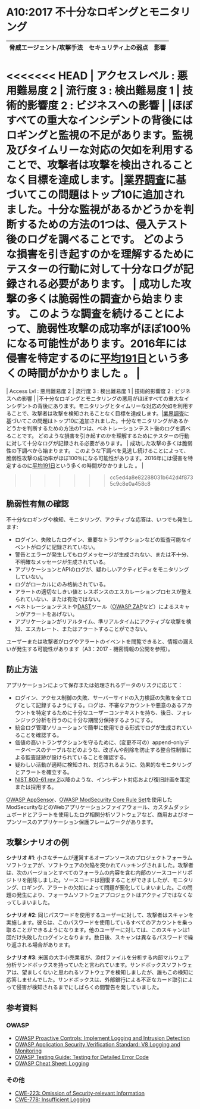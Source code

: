 # A10:2017 不十分なロギングとモニタリング

| 脅威エージェント/攻撃手法 | セキュリティ上の弱点           | 影響               |
| -- | -- | -- |
<<<<<<< HEAD
| アクセスレベル : 悪用難易度 2 | 流行度 3 : 検出難易度 1 | 技術的影響度 2 : ビジネスへの影響 |
|ほぼすべての重大なインシデントの背後にはロギングと監視の不足があります。監視及びタイムリーな対応の欠如を利用することで、攻撃者は攻撃を検出されることなく目標を達成します。|[業界調査](https://owasp.blogspot.com/2017/08/owasp-top-10-2017-project-update.html)に基づいてこの問題はトップ10に追加されました。十分な監視があるかどうかを判断するための方法の1つは、侵入テスト後のログを調べることです。 どのような損害を引き起すのかを理解するためにテスターの行動に対して十分なログが記録される必要があります。 | 成功した攻撃の多くは脆弱性の調査から始まります。 このような調査を続けることによって、脆弱性攻撃の成功率がほぼ100％になる可能性があります。2016年には侵害を特定するのに[平均191日](https://www-01.ibm.com/common/ssi/cgi-bin/ssialias?htmlfid=SEL03130WWEN&)という多くの時間がかかりました 。 |
=======
| Access Lvl : 悪用難易度 2 | 流行度 3 : 検出難易度 1 | 技術的影響度 2 : ビジネスへの影響 |
|不十分なロギングとモニタリングの悪用がほぼすべての重大なインシデントの背後にあります。モニタリングとタイムリーな対応の欠如を利用することで、攻撃者は攻撃を検知されることなく目標を達成します。|[業界調査](https://owasp.blogspot.com/2017/08/owasp-top-10-2017-project-update.html)に基づいてこの問題はトップ10に追加されました。十分なモニタリングがあるかどうかを判断するための方法の1つは、ペネトレーションテスト後のログを調べることです。 どのような損害を引き起すのかを理解するためにテスターの行動に対して十分なログが記録される必要があります。 | 成功した攻撃の多くは脆弱性の下調べから始まります。 このような下調べを見逃し続けることによって、脆弱性攻撃の成功率がほぼ100％になる可能性があります。2016年には侵害を特定するのに[平均191日](https://www-01.ibm.com/common/ssi/cgi-bin/ssialias?htmlfid=SEL03130WWEN&)という多くの時間がかかりました 。 |
>>>>>>> cc5ed4a8e82288031b642d4f8735c9c8e0a458c8

## 脆弱性有無の確認

不十分なロギングや検知、モニタリング、アクティブな応答は、いつでも発生します:

* ログイン、失敗したログイン、重要なトランザクションなどの監査可能なイベントがログに記録されていない。
* 警告とエラーが発生してもログメッセージが生成されない、または不十分、不明確なメッセージが生成されている。
* アプリケーションとAPIのログが、疑わしいアクティビティをモニタリングしていない。
* ログがローカルにのみ格納されている。
* アラートの適切なしきい値とレスポンスのエスカレーションプロセスが整えられていない、または有効ではない。
* ペネトレーションテストや[DAST](https://www.owasp.org/index.php/Category:Vulnerability_Scanning_Tools)ツール（[OWASP ZAP](https://www.owasp.org/index.php/OWASP_Zed_Attack_Proxy_Project)など）によるスキャンがアラートをあげない。
* アプリケーションがリアルタイム、準リアルタイムにアクティブな攻撃を検知、エスカレート、またはアラートすることができない。

ユーザーまたは攻撃者がログやアラートのイベントを閲覧できると、情報の漏えいが発生する可能性があります（A3：2017 - 機密情報の公開を参照）。

## 防止方法

アプリケーションによって保存または処理されるデータのリスクに応じて：

* ログイン、アクセス制御の失敗、サーバーサイドの入力検証の失敗を全てログとして記録するようにする。ログは、不審なアカウントや悪意のあるアカウントを特定するために十分なユーザーコンテキストを持ち、後日、フォレンジック分析を行うのに十分な期間分保持するようにする。
* 統合ログ管理ソリューションで簡単に使用できる形式でログが生成されていることを確認する。
* 価値の高いトランザクションを守るために、(変更不可の）append-onlyデータベースのテーブルなどのような、改ざんや削除を防止する整合性制御による監査証跡が設けられていることを確認する。
* 疑わしい活動が適時に検知され、対応されるように、効果的なモニタリングとアラートを確立する。
* [NIST 800-61 rev 2](https://csrc.nist.gov/publications/detail/sp/800-61/rev-2/final)以降のような、インシデント対応および復旧計画を策定または採用する。

[OWASP AppSensor](https://www.owasp.org/index.php/OWASP_AppSensor_Project)、[OWASP ModSecurity Core Rule Set](https://www.owasp.org/index.php/Category:OWASP_ModSecurity_Core_Rule_Set_Project)を使用したModSecurityなどのWebアプリケーションファイアウォール、カスタムダッシュボードとアラートを使用したログ相関分析ソフトウェアなど、商用およびオープンソースのアプリケーション保護フレームワークがあります。

## 攻撃シナリオの例

**シナリオ #1**: 小さなチームが運営するオープンソースのプロジェクトフォーラムソフトウェアが、ソフトウェアの欠陥を突かれてハッキングされました。攻撃者は、次のバージョンとすべてのフォーラムの内容を含む内部のソースコードリポジトリを削除しました。ソースコードは回復することができましたが、モニタリング、ロギング、アラートの欠如によって問題が悪化してしまいました。この問題の発生により、フォーラムソフトウェアプロジェクトはアクティブではなくなってしまいました。

**シナリオ #2**: 同じパスワードを使用するユーザーに対して、攻撃者はスキャンを実施します。彼らは、このパスワードを使用しているすべてのアカウントを乗っ取ることができるようになります。他のユーザーに対しては、このスキャンは1回だけ失敗したログインとなります。数日後、スキャンは異なるパスワードで繰り返される場合があります。

**シナリオ #3**: 米国の大手小売業者が、添付ファイルを分析する内部マルウェア分析サンドボックスを持っていたと言われています。サンドボックスソフトウェアは、望ましくないと思われるソフトウェアを検知しましたが、誰もこの検知に応答しませんでした。サンドボックスは、外部銀行による不正なカード取引によって侵害が検知されるまでにしばらくの間警告を発していました。

## 参考資料

### OWASP

* [OWASP Proactive Controls: Implement Logging and Intrusion Detection](https://www.owasp.org/index.php/OWASP_Proactive_Controls#8:_Implement_Logging_and_Intrusion_Detection)
* [OWASP Application Security Verification Standard: V8 Logging and Monitoring](https://www.owasp.org/index.php/Category:OWASP_Application_Security_Verification_Standard_Project#tab=Home)
* [OWASP Testing Guide: Testing for Detailed Error Code](https://www.owasp.org/index.php/Category:OWASP_Application_Security_Verification_Standard_Project#tab=Home)
* [OWASP Cheat Sheet: Logging](https://www.owasp.org/index.php/Logging_Cheat_Sheet)

### その他

* [CWE-223: Omission of Security-relevant Information](https://cwe.mitre.org/data/definitions/223.html)
* [CWE-778: Insufficient Logging](https://cwe.mitre.org/data/definitions/778.html)
